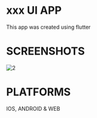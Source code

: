 # xxx UI APP
This app was created using flutter

# SCREENSHOTS

![2](https://user-images.githubusercontent.com/100375001/194689246-a7506123-ccbd-459b-b78b-2df7f48b4688.png)



# PLATFORMS
IOS, ANDROID & WEB
